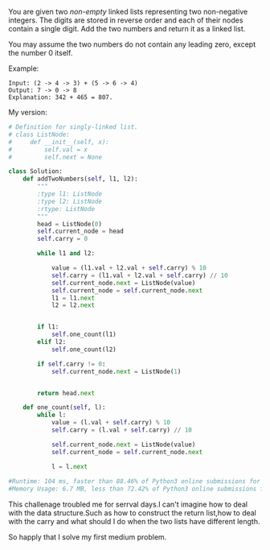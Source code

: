 You are given two *non-empty* linked lists representing two non-negative integers. 
The digits are stored in reverse order and each of their nodes contain a single digit. 
Add the two numbers and return it as a linked list.

You may assume the two numbers do not contain any leading zero, except the number 0 itself.

Example:
```
Input: (2 -> 4 -> 3) + (5 -> 6 -> 4)
Output: 7 -> 0 -> 8
Explanation: 342 + 465 = 807.
```

My version:
```python
# Definition for singly-linked list.
# class ListNode:
#     def __init__(self, x):
#         self.val = x
#         self.next = None

class Solution:
    def addTwoNumbers(self, l1, l2):
        """
        :type l1: ListNode
        :type l2: ListNode
        :rtype: ListNode
        """
        head = ListNode(0)
        self.current_node = head
        self.carry = 0

        while l1 and l2:

            value = (l1.val + l2.val + self.carry) % 10
            self.carry = (l1.val + l2.val + self.carry) // 10
            self.current_node.next = ListNode(value)
            self.current_node = self.current_node.next
            l1 = l1.next
            l2 = l2.next


        if l1:
            self.one_count(l1)
        elif l2:
            self.one_count(l2)

        if self.carry != 0:
            self.current_node.next = ListNode(1)


        return head.next

    def one_count(self, l):
        while l:
            value = (l.val + self.carry) % 10
            self.carry = (l.val + self.carry) // 10

            self.current_node.next = ListNode(value)
            self.current_node = self.current_node.next

            l = l.next
            
#Runtime: 104 ms, faster than 88.46% of Python3 online submissions for Add Two Numbers.
#Memory Usage: 6.7 MB, less than 72.42% of Python3 online submissions for Add Two Numbers.
```

This challenage troubled me for serrval days.I can't imagine how to deal with the data structure.Such as how to construct the return list,how to deal with the carry and what should I do when the two lists have different length.

So happly that I solve my first medium problem.